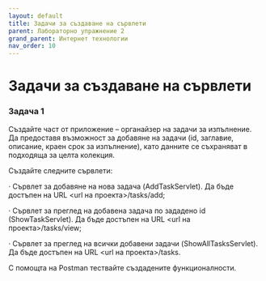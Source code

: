 ```yaml
---
layout: default
title: Задачи за създаване на сървлети
parent: Лабораторно упражнение 2
grand_parent: Интернет технологии
nav_order: 10
---
```


# Задачи за създаване на сървлети

### Задача 1

Създайте част от приложение – органайзер на задачи за изпълнение. Да предоставя възможност за добавяне на задачи (id, заглавие, описание, краен срок за изпълнение), като данните се съхраняват в подходяща за целта колекция.

Създайте следните сървлети:

·        Сървлет за добавяне на нова задача (AddTaskServlet). Да бъде достъпен на URL \<url на проекта>/tasks/add;

·        Сървлет за преглед на добавена задача по зададено id (ShowTaskServlet). Да бъде достъпен на URL \<url на проекта>/tasks/view;

·        Сървлет за преглед на всички добавени задачи (ShowAllTasksServlet). Да бъде достъпен на URL \<url на проекта>/tasks.

С помощта на Postman тествайте създадените функционалности.

 

